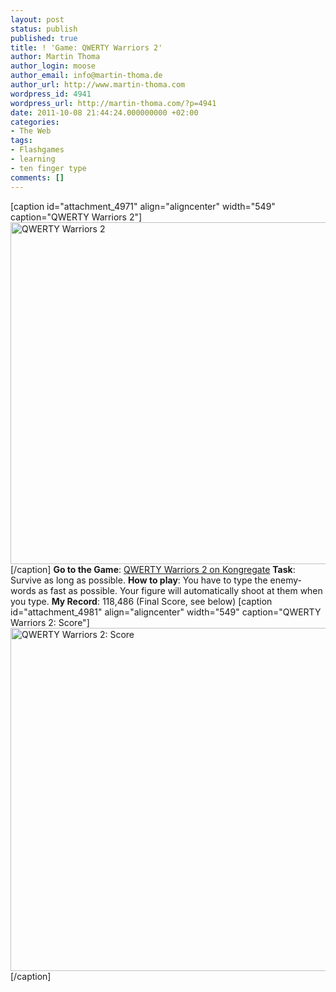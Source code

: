```yaml
---
layout: post
status: publish
published: true
title: ! 'Game: QWERTY Warriors 2'
author: Martin Thoma
author_login: moose
author_email: info@martin-thoma.de
author_url: http://www.martin-thoma.com
wordpress_id: 4941
wordpress_url: http://martin-thoma.com/?p=4941
date: 2011-10-08 21:44:24.000000000 +02:00
categories:
- The Web
tags:
- Flashgames
- learning
- ten finger type
comments: []
---
```

[caption id="attachment_4971" align="aligncenter" width="549" caption="QWERTY Warriors 2"]<a href="http://martin-thoma.com/wp-content/uploads/2011/09/QWERTY-Warriors-2.png"><img src="http://martin-thoma.com/wp-content/uploads/2011/09/QWERTY-Warriors-2.png" alt="QWERTY Warriors 2" title="QWERTY Warriors 2" width="549" height="547" class="size-full wp-image-4971" /></a>[/caption]
<b>Go to the Game</b>: <a href="http://www.kongregate.com/games/Weasel/qwerty-warriors-2">QWERTY Warriors 2 on Kongregate</a>
<b>Task</b>: Survive as long as possible.
<b>How to play</b>: You have to type the enemy-words as fast as possible. Your figure will automatically shoot at them when you type.
<b>My Record</b>: 118,486 (Final Score, see below)
[caption id="attachment_4981" align="aligncenter" width="549" caption="QWERTY Warriors 2: Score"]<a href="http://martin-thoma.com/wp-content/uploads/2011/10/QWERTY-Warriors-2-Score.png"><img src="http://martin-thoma.com/wp-content/uploads/2011/10/QWERTY-Warriors-2-Score.png" alt="QWERTY Warriors 2: Score" title="QWERTY Warriors 2: Score" width="549" height="549" class="size-full wp-image-4981" /></a>[/caption]
